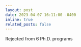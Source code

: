 ```yaml
---
layout: post
date: 2023-04-07 16:11:00 -0400
inline: true
related_posts: false
---
```


Rejected from 6 Ph.D. programs
